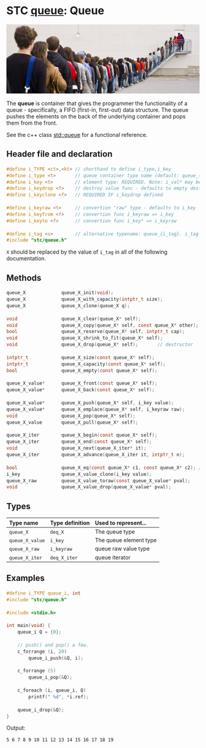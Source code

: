# STC [queue](../include/stc/queue.h): Queue
![Queue](pics/queue.jpg)

The **queue** is container that gives the programmer the functionality of a queue - specifically, a FIFO (first-in, first-out) data structure. The queue pushes the elements on the back of the underlying container and pops them from the front.

See the c++ class [std::queue](https://en.cppreference.com/w/cpp/container/queue) for a functional reference.

## Header file and declaration
```c
#define i_TYPE <ct>,<kt> // shorthand to define i_type,i_key
#define i_type <t>       // queue container type name (default: queue_{i_key})
#define i_key <t>        // element type: REQUIRED. Note: i_val* may be specified instead of i_key*.
#define i_keydrop <f>    // destroy value func - defaults to empty destruct
#define i_keyclone <f>   // REQUIRED IF i_keydrop defined

#define i_keyraw <t>     // convertion "raw" type - defaults to i_key
#define i_keyfrom <f>    // convertion func i_keyraw => i_key
#define i_keyto <f>      // convertion func i_key* => i_keyraw

#define i_tag <s>        // alternative typename: queue_{i_tag}. i_tag defaults to i_key
#include "stc/queue.h"
```
`X` should be replaced by the value of `i_tag` in all of the following documentation.


## Methods

```c
queue_X             queue_X_init(void);
queue_X             queue_X_with_capacity(intptr_t size);
queue_X             queue_X_clone(queue_X q);

void                queue_X_clear(queue_X* self);
void                queue_X_copy(queue_X* self, const queue_X* other);
bool                queue_X_reserve(queue_X* self, intptr_t cap);
void                queue_X_shrink_to_fit(queue_X* self);
void                queue_X_drop(queue_X* self);       // destructor

intptr_t            queue_X_size(const queue_X* self);
intptr_t            queue_X_capacity(const queue_X* self);
bool                queue_X_empty(const queue_X* self);

queue_X_value*      queue_X_front(const queue_X* self);
queue_X_value*      queue_X_back(const queue_X* self);

queue_X_value*      queue_X_push(queue_X* self, i_key value);
queue_X_value*      queue_X_emplace(queue_X* self, i_keyraw raw);
void                queue_X_pop(queue_X* self);
queue_X_value       queue_X_pull(queue_X* self);                       // move out last element

queue_X_iter        queue_X_begin(const queue_X* self);
queue_X_iter        queue_X_end(const queue_X* self);
void                queue_X_next(queue_X_iter* it);
queue_X_iter        queue_X_advance(queue_X_iter it, intptr_t n);

bool                queue_X_eq(const queue_X* c1, const queue_X* c2); //  require i_eq/i_cmp/i_less.
i_key               queue_X_value_clone(i_key value);
queue_X_raw         queue_X_value_toraw(const queue_X_value* pval);
void                queue_X_value_drop(queue_X_value* pval);
```

## Types

| Type name          | Type definition     | Used to represent...    |
|:-------------------|:--------------------|:------------------------|
| `queue_X`          | `deq_X`             | The queue type          |
| `queue_X_value`    | `i_key`             | The queue element type  |
| `queue_X_raw`      | `i_keyraw`          | queue raw value type    |
| `queue_X_iter`     | `deq_X_iter`        | queue iterator          |

## Examples
```c
#define i_TYPE queue_i, int
#include "stc/queue.h"

#include <stdio.h>

int main(void) {
    queue_i Q = {0};

    // push() and pop() a few.
    c_forrange (i, 20)
        queue_i_push(&Q, i);

    c_forrange (5)
        queue_i_pop(&Q);

    c_foreach (i, queue_i, Q)
        printf(" %d", *i.ref);

    queue_i_drop(&Q);
}
```
Output:
```
5 6 7 8 9 10 11 12 13 14 15 16 17 18 19
```
